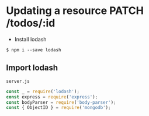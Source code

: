 # Updating a resource PATCH /todos/:id
* Install lodash

`$ npm i --save lodash`

## Import lodash
`server.js`

```js
const _ = require('lodash');
const express = require('express');
const bodyParser = require('body-parser');
const { ObjectID } = require('mongodb');
```
